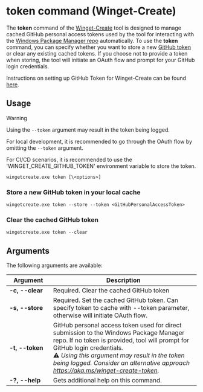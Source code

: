 # token command (Winget-Create)

The **token** command of the [Winget-Create](../README.md) tool is designed to manage cached GitHub personal access tokens used by the tool for interacting with the [Windows Package Manager repo](https://docs.microsoft.com/windows/package-manager/) automatically.
To use the **token** command, you can specify whether you want to store a new [GitHub token](https://docs.github.com/en/github/authenticating-to-github/creating-a-personal-access-token) or clear any existing cached tokens. If you choose not to provide a token when storing, the tool will initiate an OAuth flow and prompt for your GitHub login credentials.

Instructions on setting up GitHub Token for Winget-Create can be found [here](../README.md#github-personal-access-token-classic-permissions).

## Usage

> [!WARNING] 
> Using the `--token` argument may result in the token being logged.  
> 
> For local development, it is recommended to go through the OAuth flow by omitting the `--token` argument.  
>   
> For CI/CD scenarios, it is recommended to use the 'WINGET_CREATE_GITHUB_TOKEN' environment variable to store the token.

`wingetcreate.exe token [\<options>]`

### Store a new GitHub token in your local cache

`wingetcreate.exe token --store --token <GitHubPersonalAccessToken>`

### Clear the cached GitHub token

`wingetcreate.exe token --clear`

## Arguments

The following arguments are available:

| <div style="width:100px">Argument</div>| Description |
|----------------  |-------------|
| **-c, --clear**  | Required. Clear the cached GitHub token
| **-s, --store**  | Required. Set the cached GitHub token. Can specify token to cache with --token parameter, otherwise will initiate OAuth flow.
| **-t, --token**   | GitHub personal access token used for direct submission to the Windows Package Manager repo. If no token is provided, tool will prompt for GitHub login credentials. <br/>⚠️ _Using this argument may result in the token being logged. Consider an alternative approach https://aka.ms/winget-create-token._
| **-?, --help** |  Gets additional help on this command. |
